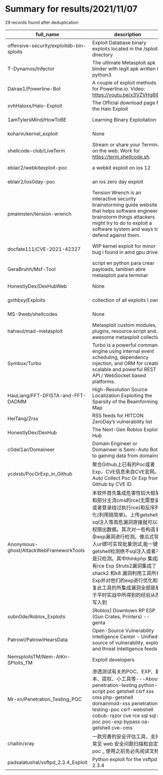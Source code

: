 
# Summary for results/2021/11/07
    
29 records found after deduplication

| full_name | description | html_url | matched_list | matched_count | pushed_at | size | stargazers_count | language | forks_count | vul_ids |
|------------------------------------------|------------------------------------------------------------------------------------------------------------------------------------------------------------------------------------------------------------------------------------------------------------------|-------------------------------------------------------------|------------------------------------------|-----------------|---------------------------|---------|--------------------|-------------|---------------|--------------------|
| offensive-security/exploitdb-bin-sploits | Exploit Database binary exploits located in the /sploits directory | https://github.com/offensive-security/exploitdb-bin-sploits | ['exploit', 'sploit'] | 2 | 2021-11-07 00:06:06+00:00 | 1534764 | 1522 | Python | 521 | [] |
| T-Dynamos/Infector | The ultimate Metasploit apk binder with legit apk written in python3 | https://github.com/T-Dynamos/Infector | ['metasploit module OR payload'] | 1 | 2021-11-07 05:53:07+00:00 | 56 | 6 | Python | 0 | [] |
| Dalrae1/Powerline-Bot | A couple of exploit methods for Powerline.io. Video: https://youtu.be/x3VZVHg6lB4 | https://github.com/Dalrae1/Powerline-Bot | ['exploit'] | 1 | 2021-11-07 05:22:06+00:00 | 0 | 0 | JavaScript | 0 | [] |
| xvhHaloxx/Halo-Exploit | The Official download page for the Halo Exploit | https://github.com/xvhHaloxx/Halo-Exploit | ['exploit'] | 1 | 2021-11-07 05:01:00+00:00 | 0 | 0 | | 0 | [] |
| 1amTylersMind/HowToBE | Learning Binary Exploitation | https://github.com/1amTylersMind/HowToBE | ['exploit'] | 1 | 2021-11-07 03:22:17+00:00 | 0 | 0 | C | 0 | [] |
| koharin/kernel_exploit | None | https://github.com/koharin/kernel_exploit | ['exploit'] | 1 | 2021-11-07 03:25:43+00:00 | 0 | 0 | Shell | 0 | [] |
| shellcode-club/LiveTerm | Stream or share your Terminal on the web. Work for https://term.shellcode.sh. | https://github.com/shellcode-club/LiveTerm | ['shellcode'] | 1 | 2021-11-07 02:30:14+00:00 | 0 | 1 | | 0 | [] |
| eblair2/webkitexploit-poc | a webkit exploit on ios 12 | https://github.com/eblair2/webkitexploit-poc | ['exploit'] | 1 | 2021-11-07 01:15:30+00:00 | 513 | 0 | C | 0 | [] |
| eblair2/ios0day-poc | an ios zero day exploit | https://github.com/eblair2/ios0day-poc | ['exploit'] | 1 | 2021-11-07 01:16:25+00:00 | 224 | 0 | Objective-C | 0 | [] |
| pmalmsten/tension-wrench | Tension Wrench is an interactive security brainstorming guide website that helps software engineers brainstorm things attackers might try to do to exploit a software system and ways to defend against them. | https://github.com/pmalmsten/tension-wrench | ['exploit'] | 1 | 2021-11-07 02:13:23+00:00 | 1193 | 0 | TypeScript | 0 | [] |
| docfate111/CVE-2021-42327 | WIP kernel exploit for minor bug i found in amd gpu driver | https://github.com/docfate111/CVE-2021-42327 | ['cve-2 OR cve_2', 'exploit'] | 2 | 2021-11-07 01:36:12+00:00 | 1664 | 0 | C | 0 | ['CVE-2021-42327'] |
| GeraBruhh/Msf-Tool | script en python para crear payloads, tambien abre metasploit para terminar | https://github.com/GeraBruhh/Msf-Tool | ['metasploit module OR payload'] | 1 | 2021-11-07 05:21:18+00:00 | 25 | 1 | Python | 0 | [] |
| HonestlyDex/DexHubWeb | None | https://github.com/HonestlyDex/DexHubWeb | ['exploit'] | 1 | 2021-11-07 01:12:04+00:00 | 916 | 0 | CSS | 1 | [] |
| gxthbxy/Exploits | collection of all exploits I own. | https://github.com/gxthbxy/Exploits | ['exploit'] | 1 | 2021-11-07 07:21:15+00:00 | 83748 | 0 | Roff | 0 | [] |
| MS-9web/shellcodes | None | https://github.com/MS-9web/shellcodes | ['shellcode'] | 1 | 2021-11-07 07:10:34+00:00 | 86 | 1 | HTML | 1 | [] |
| hahwul/mad-metasploit | Metasploit custom modules, plugins, resource script and.. awesome metasploit collection | https://github.com/hahwul/mad-metasploit | ['metasploit module OR payload'] | 1 | 2021-11-07 00:16:52+00:00 | 177494 | 252 | Ruby | 78 | [] |
| Symbux/Turbo | Turbo is a powerful command engine using internal event scheduling, dependency injection, and ORM for creating scalable and powerful REST API / WebSocket based platforms. | https://github.com/Symbux/Turbo | ['command injection'] | 1 | 2021-11-07 04:56:42+00:00 | 521 | 0 | TypeScript | 0 | [] |
| HauLiang/FFT-DFISTA-and-FFT-DADMM | High-Resolution Source Localization Exploiting the Sparsity of the Beamforming Map | https://github.com/HauLiang/FFT-DFISTA-and-FFT-DADMM | ['exploit'] | 1 | 2021-11-07 02:35:10+00:00 | 13 | 0 | MATLAB | 0 | [] |
| HeiTang/Zrss | RSS feeds for HITCON ZeroDay’s vulnerability list | https://github.com/HeiTang/Zrss | ['zeroday'] | 1 | 2021-11-07 01:09:07+00:00 | 16458 | 2 | Python | 0 | [] |
| HonestlyDex/DexHub | The Next-Gen Roblox Exploit Hub | https://github.com/HonestlyDex/DexHub | ['exploit'] | 1 | 2021-11-07 00:43:05+00:00 | 475 | 1 | Lua | 0 | [] |
| c0del1ar/Domaineer | Domain Engineer or Domaineer is Semi-Auto Bot to gaining data from domains | https://github.com/c0del1ar/Domaineer | ['exploit'] | 1 | 2021-11-07 04:50:25+00:00 | 197 | 5 | Python | 4 | [] |
| ycdxsb/PocOrExp_in_Github | 聚合Github上已有的Poc或者Exp，CVE信息来自CVE官网。Auto Collect Poc Or Exp from Github by CVE ID. | https://github.com/ycdxsb/PocOrExp_in_Github | ['cve poc'] | 1 | 2021-11-07 04:01:54+00:00 | 130700 | 225 | Python | 67 | [] |
| Anonymous-ghost/AttackWebFrameworkTools | 本软件首先集成危害性较大框架和部分主流cms的rce(无需登录,或者登录绕过执行rce)和反序列化(利用链简单)。上传getshell。sql注入等高危漏洞直接就可以拿权限出数据。其次对一些构造复杂exp漏洞进行检测。傻瓜式导入url即可实现批量测试,能一键getshell检测绝不sql注入或者不是只检测。其中thinkphp 集成所有rce Exp Struts2漏洞集成了shack2 和k8 漏洞利用工具所有Exp并对他们的exp进行优化和修复此工具的所集成漏洞全部是基于平时实战中所得到的经验从而写入到 | https://github.com/Anonymous-ghost/AttackWebFrameworkTools | ['rce'] | 1 | 2021-11-07 06:46:03+00:00 | 288873 | 716 | | 151 | [] |
| subn0de/Roblox_Exploits | [Roblox] Downtown RP ESP (Gun Crates, Printers) -- genta | https://github.com/subn0de/Roblox_Exploits | ['exploit'] | 1 | 2021-11-07 01:13:39+00:00 | 1991 | 0 | Lua | 0 | [] |
| Patrowl/PatrowlHearsData | Open-Source Vulnerability Intelligence Center - Unified source of vulnerability, exploit and threat Intelligence feeds | https://github.com/Patrowl/PatrowlHearsData | ['exploit'] | 1 | 2021-11-07 00:03:46+00:00 | 451223 | 35 | | 19 | [] |
| NemsploitsTM/Nem-AtKn-SPloits_TM | Exploit developers | https://github.com/NemsploitsTM/Nem-AtKn-SPloits_TM | ['exploit', 'sploit'] | 2 | 2021-11-07 02:38:40+00:00 | 3552 | 0 | | 0 | [] |
| Mr-xn/Penetration_Testing_POC | 渗透测试有关的POC、EXP、脚本、提权、小工具等---About penetration-testing python-script poc getshell csrf xss cms php-getshell domainmod-xss penetration-testing-poc csrf-webshell cobub-razor cve rce sql sql-poc poc-exp bypass oa-getshell cve-cms | https://github.com/Mr-xn/Penetration_Testing_POC | ['cve poc', 'exploit', 'rce', 'rce poc'] | 4 | 2021-11-07 04:23:47+00:00 | 1448060 | 3708 | PowerShell | 1282 | [] |
| chaitin/xray | 一款完善的安全评估工具，支持常见 web 安全问题扫描和自定义 poc _ 使用之前务必先阅读文档 | https://github.com/chaitin/xray | ['vulnerability poc'] | 1 | 2021-11-07 07:15:23+00:00 | 35957 | 6009 | Vue | 1261 | [] |
| padsalatushal/vsftpd_2.3.4_Exploit | Python exploit for the vsftpd 2.3.4 | https://github.com/padsalatushal/vsftpd_2.3.4_Exploit | ['exploit'] | 1 | 2021-11-07 06:24:43+00:00 | 0 | 0 | Python | 0 | [] |

